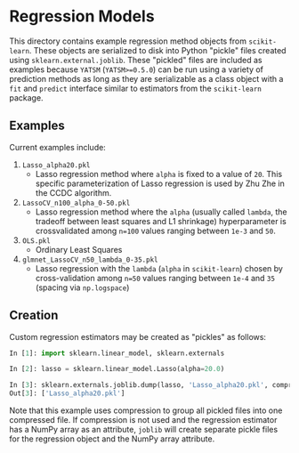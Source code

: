 # Regression Models

This directory contains example regression method objects from `scikit-learn`. These objects are serialized to disk into Python "pickle" files created using `sklearn.external.joblib`. These "pickled" files are included as examples because `YATSM` (`YATSM>=0.5.0`) can be run using a variety of prediction methods as long as they are serializable as a class object with a `fit` and `predict` interface similar to estimators from the `scikit-learn` package.

## Examples
Current examples include:

1. `Lasso_alpha20.pkl`
    - Lasso regression method where `alpha` is fixed to a value of `20`. This specific parameterization of Lasso regression is used by Zhu Zhe in the CCDC algorithm.
2. `LassoCV_n100_alpha_0-50.pkl`
    - Lasso regression method where the `alpha` (usually called `lambda`, the tradeoff between least squares and L1 shrinkage) hyperparameter is crossvalidated among `n=100` values ranging between `1e-3` and `50`.
3. `OLS.pkl`
    * Ordinary Least Squares
4. `glmnet_LassoCV_n50_lambda_0-35.pkl`
    - Lasso regression with the `lambda` (`alpha` in `scikit-learn`) chosen by cross-validation among `n=50` values ranging between `1e-4` and `35` (spacing via `np.logspace`)

## Creation

Custom regression estimators may be created as "pickles" as follows:

``` python
In [1]: import sklearn.linear_model, sklearn.externals

In [2]: lasso = sklearn.linear_model.Lasso(alpha=20.0)

In [3]: sklearn.externals.joblib.dump(lasso, 'Lasso_alpha20.pkl', compress=3)
Out[3]: ['Lasso_alpha20.pkl']
```

Note that this example uses compression to group all pickled files into one compressed file. If compression is not used and the regression estimator has a NumPy array as an attribute, `joblib` will create separate pickle files for the regression object and the NumPy array attribute.

